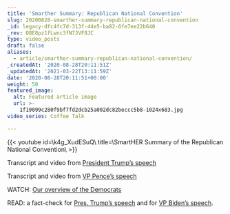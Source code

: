 ```yaml
---
title: 'Smarther Summary: Republican National Convention'
slug: 20200828-smarther-summary-republican-national-convention
_id: legacy-dfc4fc7d-313f-44e5-ba82-6fe7ee22b640
_rev: O8E8pz1fLwnc3fN7JVF8JC
type: video_posts
draft: false
aliases:
  - article/smarther-summary-republican-national-convention/
_createdAt: '2020-08-28T20:11:51Z'
_updatedAt: '2021-03-22T13:11:59Z'
date: '2020-08-28T20:11:51+00:00'
weight: 50
featured_image:
  alt: Featured article image
  url: >-
    1f19099c280f9bf7fd2dcb25a002dc82beccc5b8-1024x683.jpg
video_series: Coffee Talk

---
```

{{< youtube id=\k4g_XudESuQ\ title=\SmartHER Summary of the Republican National Convention\ >}}

Transcript and video from [President Trump’s speech](https://www.cnn.com/2020/08/28/politics/donald-trump-speech-transcript/index.html)

Transcript and video from [VP Pence’s speech](https://www.cnn.com/2020/08/26/politics/mike-pence-speech-transcript/index.html)

WATCH: [Our overview of the Democrats](https://youtu.be/H7vM7AhYArc)

READ: a fact-check for [Pres. Trump’s speech](https://www.politifact.com/article/2020/aug/28/fact-checking-donald-trumps-2020-rnc-speech/) and for [VP Biden’s speech](https://www.politifact.com/article/2020/aug/21/fact-checking-joe-biden-2020-democrat-national-con/).